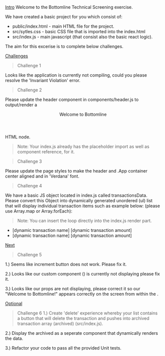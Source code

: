 [Intro](Technical_Screening)
Welcome to the Bottomline Technical Screening exercise.

We have created a basic project for you which consist of:

- public/index.html - main HTML file for the project.
- src/sytles.css - basic CSS file that is imported into the index.html
- src/index.js - main javascript (that consist also the basic react logic).

The aim for this excerise is to complete below challenges.

[Challenges](Level_1)

> Challenge 1

Looks like the application is currently not compiling, could you please resolve the 'Invariant Violation' error.

> Challenge 2

Please update the header component in components/header.js to output/render a <header>Welcome to Bottomline</header> HTML node.

> Note: Your index.js already has the placeholder import as well as component reference, for it.

> Challenge 3

Please update the page styles to make the header and .App container center aligned and in 'Verdana' font.

> Challenge 4

We have a basic JS object located in index.js called transactionsData. Please convert this Object into dynamically generated unordered (ul) list that will display individual transaction items such as example below: (please use Array.map or Array.forEach):

> Note: You can insert the loop directly into the index.js render part.

<ul>
  <li>
    <span>[dynamic transaction name]</span>
    <span>[dynamic transaction amount]</span>
  </li>
  <li>
    <span>[dynamic transaction name]</span>
    <span>[dynamic transaction amount]</span>
  </li>
</ul>

[Next](LEVEL_2)

> Challenge 5

1.) Seems like increment button does not work. Please fix it.

2.) Looks like our custom component (<Item prop={data} />) is currently not displaying please fix it.

3.) Looks like our props are not displaying, please correct it so our "Welcome to Bottomline!" appears correctly on the screen from within the <Item prop={data} />.

[Optional](LEVEL_3)

> Challenge 6
> 1.) Create 'delete' experience whereby your list contains a button that will delete the transaction and pushes into archived transaction array (archived) (src/index.js).

2.) Display the archived as a seperate component that dynamically renders the data.

3.) Refactor your code to pass all the provided Unit tests.
